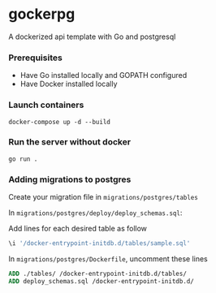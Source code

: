 # gockerpg
A dockerized api template with Go and postgresql

### Prerequisites

- Have Go installed locally and GOPATH configured
- Have Docker installed locally

### Launch containers
```shell
docker-compose up -d --build
```

### Run the server without docker
```shell
go run .
```

### Adding migrations to postgres

Create your migration file in `migrations/postgres/tables`

In `migrations/postgres/deploy/deploy_schemas.sql`:

Add lines for each desired table as follow
```sql
\i '/docker-entrypoint-initdb.d/tables/sample.sql'
```

In `migrations/postgres/Dockerfile`, uncomment these lines
```Dockerfile
ADD ./tables/ /docker-entrypoint-initdb.d/tables/
ADD deploy_schemas.sql /docker-entrypoint-initdb.d/
```
